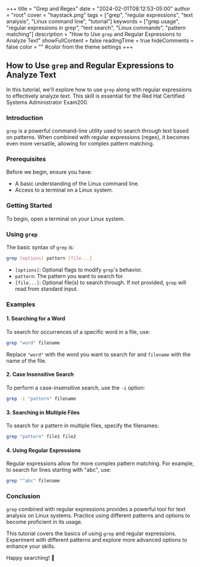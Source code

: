 +++
title = "Grep and Regex"
date = "2024-02-01T08:12:53-05:00"
author = "root"
cover = "haystack.png"
tags = ["grep", "regular expressions", "text analysis", "Linux command line", "tutorial"]
keywords = ["grep usage", "regular expressions in grep", "text search", "Linux commands", "pattern matching"]
description = "How to Use `grep` and Regular Expressions to Analyze Text"
showFullContent = false
readingTime = true
hideComments = false
color = "" #color from the theme settings
+++

## How to Use `grep` and Regular Expressions to Analyze Text

In this tutorial, we'll explore how to use `grep` along with regular expressions to effectively analyze text. This skill is essential for the Red Hat Certified Systems Administrator Exam200.

### Introduction

`grep` is a powerful command-line utility used to search through text based on patterns. When combined with regular expressions (regex), it becomes even more versatile, allowing for complex pattern matching.

### Prerequisites

Before we begin, ensure you have:

- A basic understanding of the Linux command line.
- Access to a terminal on a Linux system.

### Getting Started

To begin, open a terminal on your Linux system.

### Using `grep`

The basic syntax of `grep` is:

```bash
grep [options] pattern [file...]
```

- `[options]`: Optional flags to modify `grep`'s behavior.
- `pattern`: The pattern you want to search for.
- `[file...]`: Optional file(s) to search through. If not provided, `grep` will read from standard input.

### Examples

#### 1. Searching for a Word

To search for occurrences of a specific word in a file, use:

```bash
grep "word" filename
```

Replace `"word"` with the word you want to search for and `filename` with the name of the file.

#### 2. Case Insensitive Search

To perform a case-insensitive search, use the `-i` option:

```bash
grep -i "pattern" filename
```

#### 3. Searching in Multiple Files

To search for a pattern in multiple files, specify the filenames:

```bash
grep "pattern" file1 file2
```

#### 4. Using Regular Expressions

Regular expressions allow for more complex pattern matching. For example, to search for lines starting with "abc", use:

```bash
grep "^abc" filename
```

### Conclusion

`grep` combined with regular expressions provides a powerful tool for text analysis on Linux systems. Practice using different patterns and options to become proficient in its usage.

This tutorial covers the basics of using `grep` and regular expressions. Experiment with different patterns and explore more advanced options to enhance your skills.

Happy searching! 🚀
